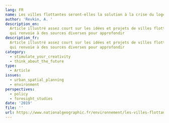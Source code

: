 ```yaml
---
lang: FR
name: Les villes flottantes seront-elles la solution à la crise du logement mondiale?
author: 'Revkin, A. '
description_en:
  Article illustré assez court sur les idées et projets de villes flottantes,
  qui renvoie à des sources diverses pour approfondir
description_fr:
  Article illustré assez court sur les idées et projets de villes flottantes,
  qui renvoie à des sources diverses pour approfondir
category:
  - stimulate_your_creativity
  - think_about_the_future
type:
  - Article
issues:
  - urban_spatial_planning
  - environment
perspectives:
  - policy
  - foresight_studies
date: '2019'
file: ''
url: https://www.nationalgeographic.fr/environnement/les-villes-flottantes-seront-elles-la-solution-la-crise-du-logement-mondiale
---
```


